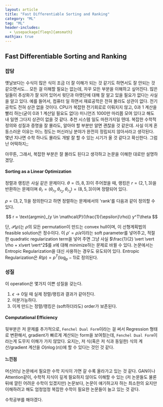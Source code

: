 ```yaml
---
layout: article
title: "Fast Differentiable Sorting and Ranking"
category: "ML"
tag: "ML"
header-includes:
  - \usepackage[fleqn]{amsmath}
mathjax: true
---
```

## Fast Differentiable Sorting and Ranking


### 잡담
옛날보다는 수식이 많은 식이 조금 더 잘 이해가 되는 것 같기도 하면서도 잘 안되는 것 같으면서도... 모든 걸 이해할 필요는 없는데, 자꾸 모든 부분을 이해하고 싶어진다. 많은 일들이 추상화가 잘 되어 있어서 윗단과 아랫단에 대해 잘 알고 있을 필요가 없다는 사실을 알고 있다. 예를 들어서, 컴퓨터 일 하면서 재료공학은 전혀 몰라도 상관이 없다. 전기공학도 전혀 상관 없을 것이다. CPU가 복잡한 전기회로로 이뤄지지 않고, 0과 1 계산을 빨리 하는(굳이 0과 1 계산일 필요도 없다) 미니언즈 1000만 마리쯤 모여 있다고 해도 내 일엔 그다지 상관이 없을 것 같다. 추천 시스템 일도 마찬가지일 텐데. 복잡한 수학적 정의와 성질과 증명을 잘 몰라도, 알아야 할 부분만 알면 괜찮을 것 같은데. 사실 이게 혼동스러운 이유는 어느 정도는 머신러닝 분야가 완전히 정립되지 않아서라고 생각된다. 몇년 지나면 수학 하나도 몰라도 개발 잘 할 수 있는 시기가 올 것 같다고 확신한다. 그럼 난 어떡하지;;

아무튼, 그래서, 복잡한 부분은 잘 몰라도 된다고 생각하고 논문을 이해한 대로만 설명하겠당.

#### Sorting as a Linear Optimization

정렬과 랭킹은 사실 같은 문제이다.
$\theta=(5,8,3)$이 주어졌을 때, 랭킹은 $r=(2,1,3)$을 반환하는 문제이며 $\theta_r=(\theta_{r_1}, \theta_{r_2}, \theta_{r_3})=(8,5,3)$이며 정렬되어 있다.

$\rho=(3,2,1)$을 정의한다고 하면 정렬하는 문제에서의 'rank'를 다음과 같이 정의할 수 있다.

$$
	r = \text{argmin}_{y \in \mathcal{P}(\frac{1}{\epsilon}\rho)} y^T\theta
$$

단, $\mathcal{P}(\rho)$는 $\rho$의 모든 permutation이 만드는 convex hull이며, 이 선형계획법의 feasible solution은 정수이다.  이 $\rho'=\rho/\epsilon$이라는 soft parameter를 넣어주고, 적절한 quadratic regularization term을 넣어 주면 그냥 사실 $\frac{1}{2} \vert \vert \rho + x\vert \vert^2$를 $x$에 대해 minimize하는 문제로 바뀔 수 있다. 논문에서는 Entropic Regularization을 대신 사용하는 경우도 유도되어 있다. Entropic Regularization은 $R(p)= p^T(\log_p-1)$로 정의된다.

### 성질
이 operation은 몇가지 이쁜 성질을 갖는다.

1. $\epsilon \rightarrow 0$일 때 실제 정렬/랭킹과 결과가 같아진다.
2. 미분가능하다.
3. 이게 만드는 정렬/랭킹은 (soft하더라도) order가 보존된다.


#### Computational Efficiency
뒷부분은 저 문제를 추가적으로, `Fenchel Dual Form`이라는 걸 써서 Regression 형태로 변환해서, gradient가 빠르게 계산되는 form을 보여줬는데, `Fenchel Dual Form`이라는게 도무지 이해가 가지 않았다. 요지는, 저 식(혹은 저 식과 동일한) 식의 계산/gradient 계산을 $O(n\log(n))$에 할 수 있다는 것인 것 같다.

#### 느낀점
머신러닝 논문에서 필요한 수학 지식이 가면 갈 수록 올라가고 있는 것 같다. GAN이나 Attention같이, 수학적 지식이 깊게 필요하지 않아도 이해할 수 있는 (저 논문들도 물론 뒤에 깔린 어려운 수학이 있겠지만) 논문보다, 논문이 얘기하고자 하는 최소한의 요지만 이해하려고 해도 엄청엄청 복잡한 수학이 필요한 논문들이 늘고 있는 것 같다.

수학공부를 해야겠다.
